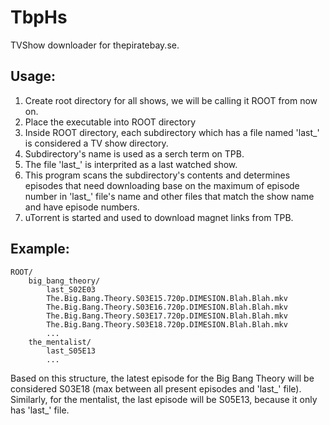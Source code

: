 TbpHs
=========

TVShow downloader for thepiratebay.se.

Usage:
------

 1. Create root directory for all shows, we will be calling it ROOT from now on.
 2. Place the executable into ROOT directory
 3. Inside ROOT directory, each subdirectory which has a file named 'last\_<EPISODE>'
    is considered a TV show directory.
 4. Subdirectory's name is used as a serch term on TPB.
 5. The file 'last\_<EPISODE>' is interprited as a last watched show.
 6. This program scans the subdirectory's contents and determines episodes that need
    downloading base on the maximum of episode number in 'last\_<EPISODE>' file's name
	and other files that match the show name and have episode numbers.
 7. uTorrent is started and used to download magnet links from TPB.
	
Example:
--------


	ROOT/
	    big_bang_theory/
    		last_S02E03
    		The.Big.Bang.Theory.S03E15.720p.DIMESION.Blah.Blah.mkv
    		The.Big.Bang.Theory.S03E16.720p.DIMESION.Blah.Blah.mkv
    		The.Big.Bang.Theory.S03E17.720p.DIMESION.Blah.Blah.mkv
    		The.Big.Bang.Theory.S03E18.720p.DIMESION.Blah.Blah.mkv
    		...
	    the_mentalist/
    		last_S05E13
    		...
		
Based on this structure, the latest episode for the Big Bang Theory will be considered S03E18
(max between all present episodes and 'last\_<EPISODE>' file). Similarly, for the mentalist,
the last episode will be S05E13, because it only has 'last\_<EPISODE>' file.
